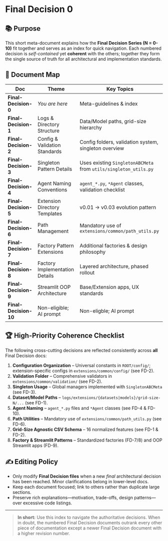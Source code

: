 # Final Decision 0

## 📚 Purpose

This short meta-document explains how the **Final Decision Series (N = 0-10)** fit together and serves as an index for quick navigation.  Each numbered decision is *self-contained* yet **coherent** with the others; together they form the single source of truth for all architectural and implementation standards.

## 🔢 Document Map

| Doc | Theme | Key Topics |
|-----|-------|-----------|
| **Final-Decision-0** | *You are here* | Meta-guidelines & index |
| **Final-Decision-1** | Logs & Directory Structure | Data/Model paths, grid-size hierarchy |
| **Final-Decision-2** | Config & Validation Standards | Config folders, validation system, singleton overview |
| **Final-Decision-3** | Singleton Pattern Details | Uses existing `SingletonABCMeta` from `utils/singleton_utils.py` |
| **Final-Decision-4** | Agent Naming Conventions | `agent_*.py`, `*Agent` classes, validation checklist |
| **Final-Decision-5** | Extension Directory Templates | v0.01 → v0.03 evolution pattern |
| **Final-Decision-6** | Path Management | Mandatory use of `extensions/common/path_utils.py` |
| **Final-Decision-7** | Factory Pattern Extensions | Additional factories & design philosophy |
| **Final-Decision-8** | Factory Implementation Details | Layered architecture, phased rollout |
| **Final-Decision-9** | Streamlit OOP Architecture | Base/Extension apps, UX standards |
| **Final-Decision-10** | Non-eligible; AI prompt | Non-eligble; AI prompt |

## 🏆 High-Priority Coherence Checklist

The following cross-cutting decisions are reflected consistently across **all** Final Decision docs:

1. **Configuration Organization** – Universal constants in `ROOT/config/`; extension-specific configs in `extensions/common/config/` (see FD-2).
2. **Validation Folder** – Comprehensive validators in `extensions/common/validation/` (see FD-2).
3. **Singleton Usage** – Global managers implemented with `SingletonABCMeta` (see FD-3).
4. **Dataset/Model Paths** – `logs/extensions/{datasets|models}/grid-size-N/...` (see FD-1).
5. **Agent Naming** – `agent_*.py` files and `*Agent` classes (see FD-4 & FD-10).
6. **Path Utilities** – Mandatory use of `extensions/common/path_utils.py` (see FD-6).
7. **Grid-Size Agnostic CSV Schema** – 16 normalized features (see FD-1 & FD-2).
8. **Factory & Streamlit Patterns** – Standardized factories (FD-7/8) and OOP Streamlit apps (FD-9).

## ✍️ Editing Policy

* Only modify **Final Decision files** when a new *final* architectural decision has been reached.  Minor clarifications belong in lower-level docs.
* Keep each document focused; link to others rather than duplicate large sections.
* Preserve rich explanations—motivation, trade-offs, design patterns—over excessive code listings.

---

> **In short:** Use this index to navigate the authoritative decisions.  When in doubt, the numbered Final Decision documents outrank every other piece of documentation except a newer Final Decision document with a higher revision number.